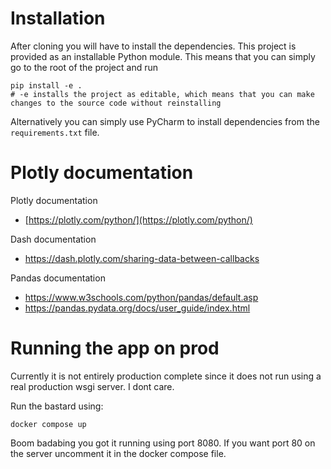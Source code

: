 # Installation
After cloning you will have to install the dependencies. 
This project is provided as an installable Python module.
This means that you can simply go to the root of the project and run
```shell
pip install -e .
# -e installs the project as editable, which means that you can make changes to the source code without reinstalling
```
Alternatively you can simply use PyCharm to install dependencies from the `requirements.txt` file.

# Plotly documentation
Plotly documentation
- [https://plotly.com/python/](https://plotly.com/python/)

Dash documentation
- https://dash.plotly.com/sharing-data-between-callbacks

Pandas documentation
- https://www.w3schools.com/python/pandas/default.asp
- https://pandas.pydata.org/docs/user_guide/index.html


# Running the app on prod
Currently it is not entirely production complete since it does not run using a real production wsgi server.
I dont care.

Run the bastard using:
```shell
docker compose up
```
Boom badabing you got it running using port 8080. 
If you want port 80 on the server uncomment it in the docker compose file.
